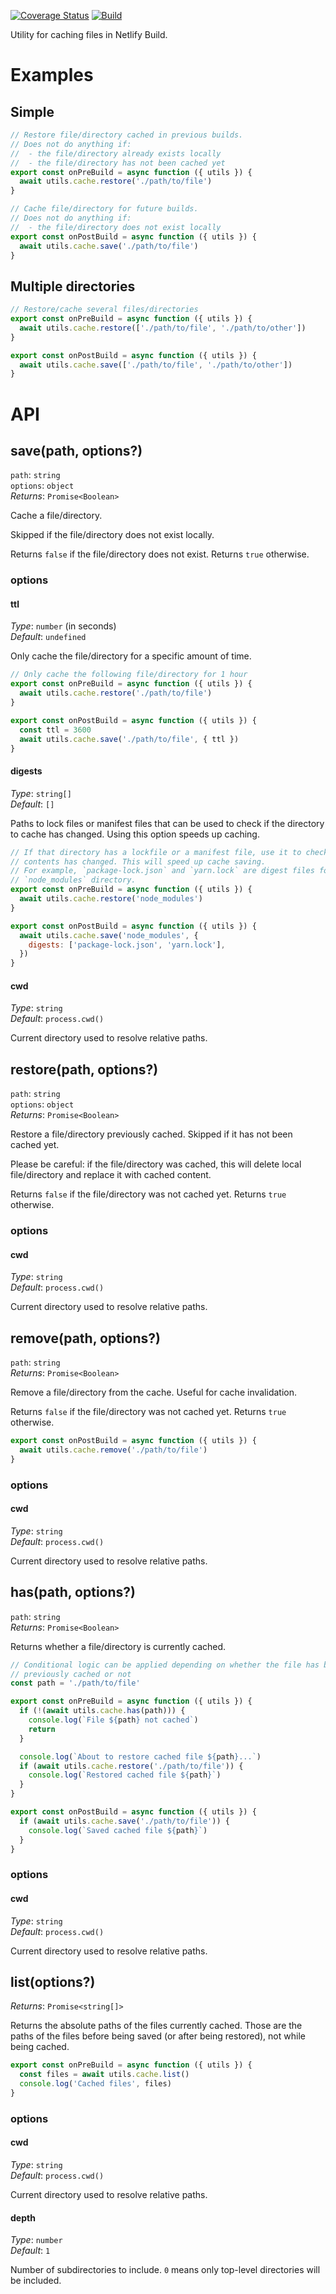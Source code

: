 [![Coverage Status](https://codecov.io/gh/netlify/build/branch/main/graph/badge.svg)](https://codecov.io/gh/netlify/build)
[![Build](https://github.com/netlify/build/workflows/Build/badge.svg)](https://github.com/netlify/build/actions)

Utility for caching files in Netlify Build.

# Examples

## Simple

```js
// Restore file/directory cached in previous builds.
// Does not do anything if:
//  - the file/directory already exists locally
//  - the file/directory has not been cached yet
export const onPreBuild = async function ({ utils }) {
  await utils.cache.restore('./path/to/file')
}

// Cache file/directory for future builds.
// Does not do anything if:
//  - the file/directory does not exist locally
export const onPostBuild = async function ({ utils }) {
  await utils.cache.save('./path/to/file')
}
```

## Multiple directories

```js
// Restore/cache several files/directories
export const onPreBuild = async function ({ utils }) {
  await utils.cache.restore(['./path/to/file', './path/to/other'])
}

export const onPostBuild = async function ({ utils }) {
  await utils.cache.save(['./path/to/file', './path/to/other'])
}
```

# API

## save(path, options?)

`path`: `string`\
`options`: `object`\
_Returns_: `Promise<Boolean>`

Cache a file/directory.

Skipped if the file/directory does not exist locally.

Returns `false` if the file/directory does not exist. Returns `true` otherwise.

### options

#### ttl

_Type_: `number` (in seconds)\
_Default_: `undefined`

Only cache the file/directory for a specific amount of time.

```js
// Only cache the following file/directory for 1 hour
export const onPreBuild = async function ({ utils }) {
  await utils.cache.restore('./path/to/file')
}

export const onPostBuild = async function ({ utils }) {
  const ttl = 3600
  await utils.cache.save('./path/to/file', { ttl })
}
```

#### digests

_Type_: `string[]`\
_Default_: `[]`

Paths to lock files or manifest files that can be used to check if the directory to cache has changed. Using this option
speeds up caching.

```js
// If that directory has a lockfile or a manifest file, use it to check if its
// contents has changed. This will speed up cache saving.
// For example, `package-lock.json` and `yarn.lock` are digest files for the
// `node_modules` directory.
export const onPreBuild = async function ({ utils }) {
  await utils.cache.restore('node_modules')
}

export const onPostBuild = async function ({ utils }) {
  await utils.cache.save('node_modules', {
    digests: ['package-lock.json', 'yarn.lock'],
  })
}
```

#### cwd

_Type_: `string` \
_Default_: `process.cwd()`

Current directory used to resolve relative paths.

## restore(path, options?)

`path`: `string`\
`options`: `object`\
_Returns_: `Promise<Boolean>`

Restore a file/directory previously cached. Skipped if it has not been cached yet.

Please be careful: if the file/directory was cached, this will delete local file/directory and replace it with cached
content.

Returns `false` if the file/directory was not cached yet. Returns `true` otherwise.

### options

#### cwd

_Type_: `string` \
_Default_: `process.cwd()`

Current directory used to resolve relative paths.

## remove(path, options?)

`path`: `string`\
_Returns_: `Promise<Boolean>`

Remove a file/directory from the cache. Useful for cache invalidation.

Returns `false` if the file/directory was not cached yet. Returns `true` otherwise.

```js
export const onPostBuild = async function ({ utils }) {
  await utils.cache.remove('./path/to/file')
}
```

### options

#### cwd

_Type_: `string` \
_Default_: `process.cwd()`

Current directory used to resolve relative paths.

## has(path, options?)

`path`: `string`\
_Returns_: `Promise<Boolean>`

Returns whether a file/directory is currently cached.

```js
// Conditional logic can be applied depending on whether the file has been
// previously cached or not
const path = './path/to/file'

export const onPreBuild = async function ({ utils }) {
  if (!(await utils.cache.has(path))) {
    console.log(`File ${path} not cached`)
    return
  }

  console.log(`About to restore cached file ${path}...`)
  if (await utils.cache.restore('./path/to/file')) {
    console.log(`Restored cached file ${path}`)
  }
}

export const onPostBuild = async function ({ utils }) {
  if (await utils.cache.save('./path/to/file')) {
    console.log(`Saved cached file ${path}`)
  }
}
```

### options

#### cwd

_Type_: `string` \
_Default_: `process.cwd()`

Current directory used to resolve relative paths.

## list(options?)

_Returns_: `Promise<string[]>`

Returns the absolute paths of the files currently cached. Those are the paths of the files before being saved (or after
being restored), not while being cached.

```js
export const onPreBuild = async function ({ utils }) {
  const files = await utils.cache.list()
  console.log('Cached files', files)
}
```

### options

#### cwd

_Type_: `string` \
_Default_: `process.cwd()`

Current directory used to resolve relative paths.

#### depth

_Type_: `number` \
_Default_: `1`

Number of subdirectories to include. `0` means only top-level directories will be included.
